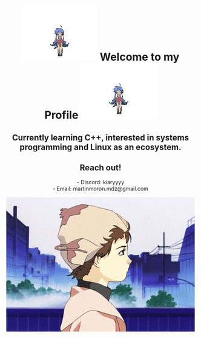 
<h1 align="center"><img src="konata.gif"> Welcome to my Profile <img src="konata.gif"></h1>
<h2 align="center">Currently learning C++, interested in systems programming and Linux as an ecosystem.  </h2>

<h2 align="center">Reach out!</h2>
<p align="center">
- Discord: kiaryyyy <br>
- Email: martinmoron.mdz@gmail.com <br>
</p>

<p align="center">
    <img src="lain.gif" alt="Banner">
  </a>
</p>

<!---
Kiaryy/Kiaryy is a ✨ special ✨ repository because its `README.md` (this file) appears on your GitHub profile.
You can click the Preview link to take a look at your changes.
--->
